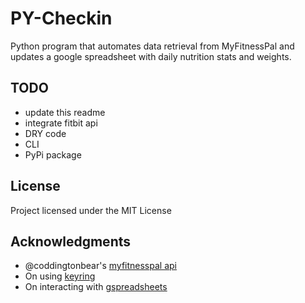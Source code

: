 # PY-Checkin
Python program that automates data retrieval from MyFitnessPal and updates a google spreadsheet with daily nutrition stats and weights. 

## TODO
 * update this readme
 * integrate fitbit api
 * DRY code
 * CLI
 * PyPi package

## License
Project licensed under the MIT License

## Acknowledgments
* @coddingtonbear's [myfitnesspal api](https://github.com/coddingtonbear/python-myfitnesspal.git)
* On using [keyring](https://alexwlchan.net/2016/11/you-should-use-keyring/)
* On interacting with [gspreadsheets](https://www.twilio.com/blog/2017/02/an-easy-way-to-read-and-write-to-a-google-spreadsheet-in-python.html)

